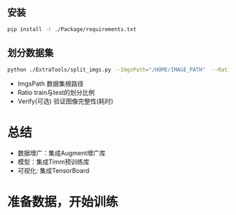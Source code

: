 
## 安装

```bash
pip install -r ./Package/requirements.txt 
```

## 划分数据集
```bash
python ./ExtraTools/split_imgs.py --ImgsPath="/HOME/IMAGE_PATH"  --Ratio=[0.8,0.2]  --Verify
```

- ImgsPath 数据集根路径 
- Ratio  train与test的划分比例 
- Verify(可选) 验证图像完整性(耗时)

# 总结
- 数据增广：集成Augment增广库
- 模型：集成Timm预训练库
- 可视化: 集成TensorBoard

# 准备数据，开始训练